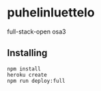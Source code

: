 # puhelinluettelo
full-stack-open osa3

## Installing
```
npm install
heroku create
npm run deploy:full
```
